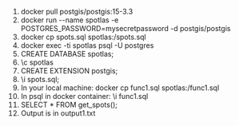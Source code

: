 1. docker pull postgis/postgis:15-3.3
2. docker run --name spotlas -e POSTGRES_PASSWORD=mysecretpassword -d postgis/postgis
3. docker cp spots.sql spotlas:/spots.sql
4. docker exec -ti spotlas psql -U postgres
5. CREATE DATABASE spotlas;
6. \c spotlas
7. CREATE EXTENSION postgis;
8. \i spots.sql;
9. In your local machine: docker cp func1.sql spotlas:/func1.sql
10. In psql in docker container: \i func1.sql
11. SELECT * FROM get_spots();
12. Output is in output1.txt

